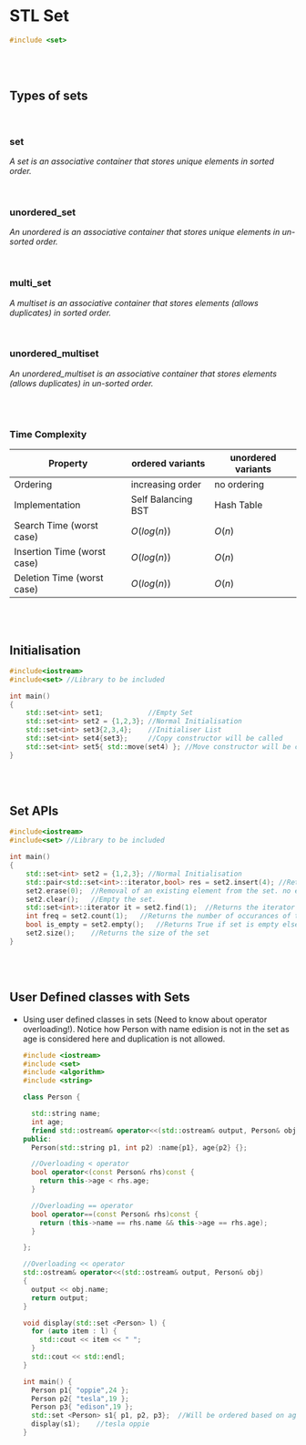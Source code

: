 # STL Set

```cpp
#include <set>
```

<br>
<br>

## Types of sets

<br>

### set

_A set is an associative container that stores unique elements in sorted order._

<br>

### unordered_set

_An unordered is an associative container that stores unique elements in un-sorted order._

<br>

### multi_set

_A multiset is an associative container that stores elements (allows duplicates) in sorted order._

<br>

### unordered_multiset

_An unordered_multiset is an associative container that stores elements (allows duplicates) in un-sorted order._

<br>
<br>

### Time Complexity

| Property                    | ordered variants   | unordered variants |
| --------------------------- | ------------------ | ------------------ |
| Ordering                    | increasing order   | no ordering        |
| Implementation              | Self Balancing BST | Hash Table         |
| Search Time (worst case)    | $O(log(n))$        | $O(n)$             |
| Insertion Time (worst case) | $O(log(n))$        | $O(n)$             |
| Deletion Time (worst case)  | $O(log(n))$        | $O(n)$             |

<br>
<br>

## Initialisation

```cpp
#include<iostream>
#include<set> //Library to be included

int main()
{
	std::set<int> set1;           //Empty Set
	std::set<int> set2 = {1,2,3}; //Normal Initialisation
	std::set<int> set3{2,3,4};    //Initialiser List
	std::set<int> set4{set3};     //Copy constructor will be called
	std::set<int> set5{ std::move(set4) }; //Move constructor will be called
}
```

<br>
<br>

## Set APIs

```cpp
#include<iostream>
#include<set> //Library to be included

int main()
{
	std::set<int> set2 = {1,2,3}; //Normal Initialisation
	std::pair<std::set<int>::iterator,bool> res = set2.insert(4); //Returns a pair, first is iterator to element and second is true if inserted, false if already exists.
	set2.erase(0);  //Removal of an existing element from the set. no errors if the element is not present in the set.
	set2.clear();   //Empty the set.
	std::set<int>::iterator it = set2.find(1);	//Returns the iterator to the element with the specified value, end() if not found.
	int freq = set2.count(1);	//Returns the number of occurances of the given value (0 or 1 for sets)
	bool is_empty = set2.empty();	//Returns True if set is empty else False
	set2.size();    //Returns the size of the set
}
```

<br>
<br>

## User Defined classes with Sets


* Using user defined classes in sets (Need to know about operator overloading!). Notice how Person with name edision is not in the set as age is considered here and duplication is not allowed.

  ```cpp
  #include <iostream>
  #include <set>
  #include <algorithm>
  #include <string>

  class Person {

    std::string name;
    int age;
    friend std::ostream& operator<<(std::ostream& output, Person& obj);
  public:
    Person(std::string p1, int p2) :name{p1}, age{p2} {};

    //Overloading < operator
    bool operator<(const Person& rhs)const {
      return this->age < rhs.age;
    }

    //Overloading == operator
    bool operator==(const Person& rhs)const {
      return (this->name == rhs.name && this->age == rhs.age);
    }

  };

  //Overloading << operator
  std::ostream& operator<<(std::ostream& output, Person& obj)
  {
    output << obj.name;
    return output;
  }

  void display(std::set <Person> l) {
    for (auto item : l) {
      std::cout << item << " ";
    }
    std::cout << std::endl;
  }

  int main() {
    Person p1{ "oppie",24 };
    Person p2{ "tesla",19 };
    Person p3{ "edison",19 };
    std::set <Person> s1{ p1, p2, p3};	//Will be ordered based on age!
    display(s1);	//tesla oppie
  }
  ```

<br>
<br>
<br>

